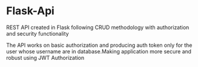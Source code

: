 # Flask-Api
REST API created in Flask following CRUD methodology with authorization and security functionality

The API works on basic authorization and producing auth token only for the user whose username are in database.Making application more secure and robust using JWT Authorization 

